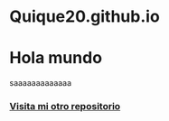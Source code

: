 # Quique20.github.io
<html>
<h1>Hola mundo </h1>
  saaaaaaaaaaaaa
  <h3><a href="https://github.com/Quique20/snakePrueba">Visita mi otro repositorio </a></h3>
</html>

